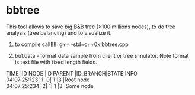 # bbtree
This tool allows to save big B&amp;B tree (>100 millions nodes), to do tree analysis (tree balancing) and to visualize it.

1) to compile call!!!!!
g++ -std=c++0x bbtree.cpp

2) buf.data - format data sample from client or tree simulator. Note format is text file with fixed length fields.

TIME        |ID NODE     |ID PARENT   |ID_BRANCH|STATE|INFO       
04:07:25:123|           1|           0| 1       |3    |Root node  
04:07:25:234|           2|           1| 1       |3    |Some node  
